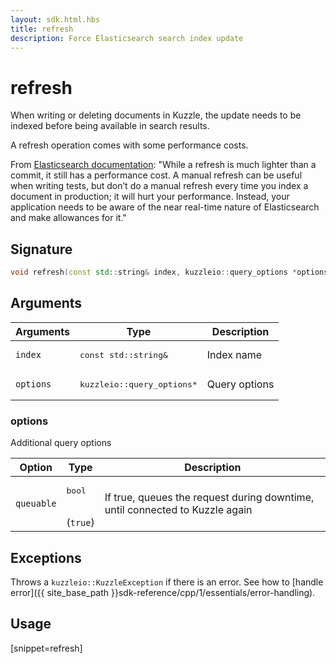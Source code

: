 ```yaml
---
layout: sdk.html.hbs
title: refresh
description: Force Elasticsearch search index update
---
```


# refresh

When writing or deleting documents in Kuzzle, the update needs to be indexed before being available in search results.

<div class="alert alert-info">
  A refresh operation comes with some performance costs.

From [Elasticsearch documentation](https://www.elastic.co/guide/en/elasticsearch/reference/current/docs-refresh.html):
"While a refresh is much lighter than a commit, it still has a performance cost. A manual refresh can be useful when writing tests, but don’t do a manual refresh every time you index a document in production; it will hurt your performance. Instead, your application needs to be aware of the near real-time nature of Elasticsearch and make allowances for it."

</div>

## Signature

```cpp
void refresh(const std::string& index, kuzzleio::query_options *options = null)
```

## Arguments

| Arguments | Type          | Description       |
| --------- | ------------- | ------------------|
| `index`   | <pre>const std::string&</pre>   | Index name     |
| `options` | <pre>kuzzleio::query_options\*</pre> | Query options |

### options

Additional query options

| Option     | Type    | Description                       | 
| ---------- | ------- | --------------------------------- | 
| `queuable` | <pre>bool</pre><br/>(`true`) | If true, queues the request during downtime, until connected to Kuzzle again |

## Exceptions

Throws a `kuzzleio::KuzzleException` if there is an error. See how to [handle error]({{ site_base_path }}sdk-reference/cpp/1/essentials/error-handling).

## Usage

[snippet=refresh]
